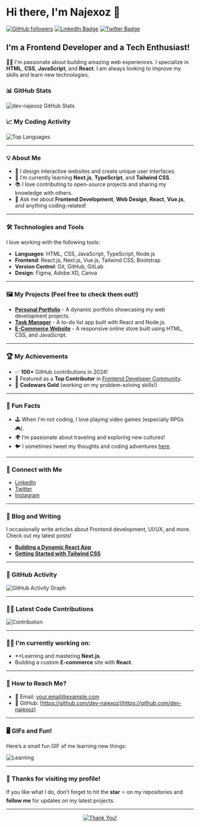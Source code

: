 # Hi there, I'm Najexoz 👋

[![GitHub followers](https://img.shields.io/github/followers/dev-najexoz?style=social)](https://github.com/dev-najexoz)
[![LinkedIn Badge](https://img.shields.io/badge/-LinkedIn-0077B5?style=flat-square&logo=LinkedIn&logoColor=white)](https://www.linkedin.com/in/dev-najexoz/)
[![Twitter Badge](https://img.shields.io/badge/-Twitter-1DA1F2?style=flat-square&logo=Twitter&logoColor=white)](https://twitter.com/dev_najexoz)

## I'm a Frontend Developer and a Tech Enthusiast!

👨‍💻 I'm passionate about building amazing web experiences. I specialize in **HTML**, **CSS**, **JavaScript**, and **React**. I am always looking to improve my skills and learn new technologies.

### 📊 GitHub Stats

![dev-najexoz GitHub Stats](https://github-readme-stats.vercel.app/api?username=dev-najexoz&show_icons=true&hide_title=true&hide=prs&count_private=true&theme=dark)

### 📈 My Coding Activity
![Top Languages](https://github-readme-stats.vercel.app/api/top-langs/?username=dev-najexoz&layout=compact&theme=dark)

---

### 💡 About Me

- 🎨 I design interactive websites and create unique user interfaces.
- 🌱 I’m currently learning **Next.js**, **TypeScript**, and **Tailwind CSS**.
- 📚 I love contributing to open-source projects and sharing my knowledge with others.
- 💬 Ask me about **Frontend Development**, **Web Design**, **React**, **Vue.js**, and anything coding-related!

---

### 🛠️ Technologies and Tools

I love working with the following tools:

- **Languages**: HTML, CSS, JavaScript, TypeScript, Node.js
- **Frontend**: React.js, Next.js, Vue.js, Tailwind CSS, Bootstrap
- **Version Control**: Git, GitHub, GitLab
- **Design**: Figma, Adobe XD, Canva

---

### 🖼️ My Projects (Feel free to check them out!)

- **[Personal Portfolio](https://github.com/dev-najexoz/portfolio)** - A dynamic portfolio showcasing my web development projects.
- **[Task Manager](https://github.com/dev-najexoz/task-manager)** - A to-do list app built with React and Node.js.
- **[E-Commerce Website](https://github.com/dev-najexoz/ecommerce-site)** - A responsive online store built using HTML, CSS, and JavaScript.

---

### 🏆 My Achievements

- ✅ **100+** GitHub contributions in 2024!
- 🚀 Featured as a **Top Contributor** in [Frontend Developer Community](https://www.dev.to/).
- 🏅 **Codewars Gold** (working on my problem-solving skills!)

---

### 🤖 Fun Facts

- 🕹️ When I'm not coding, I love playing video games (especially RPGs 🎮).
- 🌍 I’m passionate about traveling and exploring new cultures!
- 🐦 I sometimes tweet my thoughts and coding adventures [here](https://twitter.com/dev_najexoz).
  
---

### 🔗 Connect with Me

- [LinkedIn](https://www.linkedin.com/in/dev-najexoz/)
- [Twitter](https://twitter.com/dev_najexoz)
- [Instagram](https://www.instagram.com/dev_najexoz/)

---

### 📢 Blog and Writing

I occasionally write articles about Frontend development, UI/UX, and more. Check out my latest posts!

- **[Building a Dynamic React App](https://dev.to/dev-najexoz/building-a-dynamic-react-app-1234)**  
- **[Getting Started with Tailwind CSS](https://dev.to/dev-najexoz/getting-started-with-tailwind-css-5678)**

---

### 🚀 GitHub Activity

![GitHub Activity Graph](https://activity-graph.herokuapp.com/graph?username=dev-najexoz&theme=github&hide_border=true&area=true)

---

### 🧑‍💻 Latest Code Contributions

![Contribution](https://github.com/dev-najexoz/dev-najexoz/blob/main/images/code-contribution.gif)

---

### 👨‍💻 I'm currently working on:

- **Learning and mastering **Next.js**.
- Building a custom **E-commerce** site with **React**.

---

### 🌱 How to Reach Me?

- 💌 Email: [your.email@example.com](mailto:your.email@example.com)
- 📧 GitHub: [https://github.com/dev-najexoz](https://github.com/dev-najexoz)

---

### 🖥️ GIFs and Fun!

Here’s a small fun GIF of me learning new things:

![Learning](https://media3.giphy.com/media/v1.Y2lkPTc5MGI3NjExbTA1M2puenZvZmhyZnRwcDV5NDk4YTZ1ZzIxZDU1cnplNW9zM2RvaSZlcD12MV9pbnRlcm5hbF9naWZfYnlfaWQmY3Q9Zw/bGgsc5mWoryfgKBx1u/giphy.webp)

---

### 🎉 Thanks for visiting my profile! 

If you like what I do, don’t forget to hit the **star** ⭐ on my repositories and **follow me** for updates on my latest projects.

---

<p align="center">
  <a href="https://github.com/dev-najexoz">
    <img src="https://github.com/dev-najexoz/dev-najexoz/blob/main/images/thanks.gif" alt="Thank You!">
  </a>
</p>

